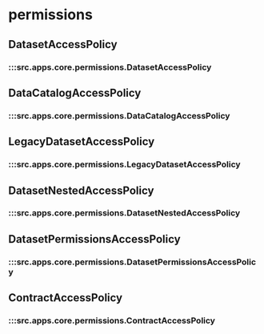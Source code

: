# permissions

## DatasetAccessPolicy

### :::src.apps.core.permissions.DatasetAccessPolicy

## DataCatalogAccessPolicy

### :::src.apps.core.permissions.DataCatalogAccessPolicy

## LegacyDatasetAccessPolicy

### :::src.apps.core.permissions.LegacyDatasetAccessPolicy

## DatasetNestedAccessPolicy

### :::src.apps.core.permissions.DatasetNestedAccessPolicy

## DatasetPermissionsAccessPolicy

### :::src.apps.core.permissions.DatasetPermissionsAccessPolicy

## ContractAccessPolicy

### :::src.apps.core.permissions.ContractAccessPolicy


